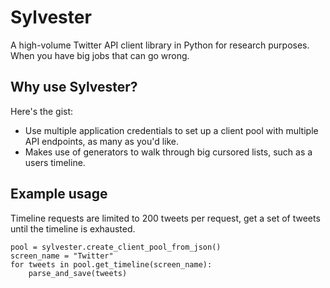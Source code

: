 # Sylvester
A high-volume Twitter API client library in Python for research purposes.
When you have big jobs that can go wrong.

## Why use Sylvester?
Here's the gist:
- Use multiple application credentials to set up a client pool with multiple API endpoints, as many as you'd like. 
- Makes use of generators to walk through big cursored lists, such as a users timeline. 

## Example usage
Timeline requests are limited to 200 tweets per request, get a set of tweets until the timeline is exhausted.

	pool = sylvester.create_client_pool_from_json()
	screen_name = "Twitter"
	for tweets in pool.get_timeline(screen_name):
		parse_and_save(tweets)